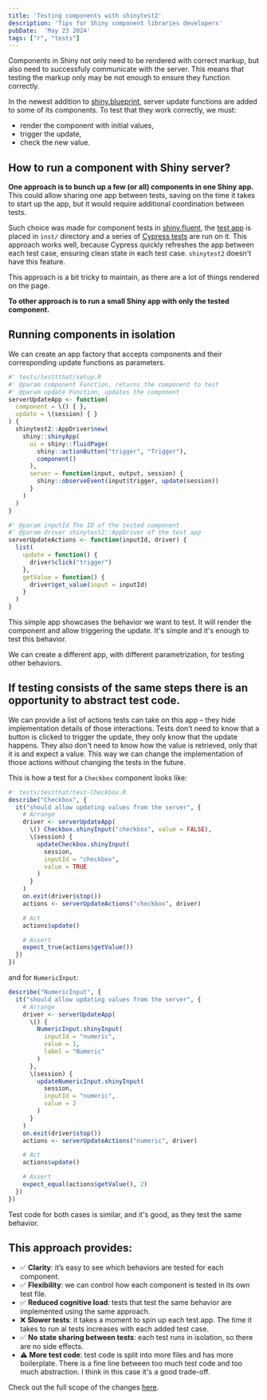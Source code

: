 ```yaml
---
title: 'Testing components with shinytest2'
description: 'Tips for Shiny component libraries developers'
pubDate:  'May 23 2024'
tags: ["r", "tests"]
---
```


Components in Shiny not only need to be rendered with correct markup, but also need to successfuly communicate with the server. This means that testing the markup only may be not enough to ensure they function correctly.

In the newest addition to [shiny.blueprint](https://appsilon.github.io/shiny.blueprint/), server update functions are added to some of its components. To test that they work correctly, we must:
- render the component with initial values,
- trigger the update,
- check the new value.

## How to run a component with Shiny server?

**One approach is to bunch up a few (or all) components in one Shiny app.** This could allow sharing one app between tests, saving on the time it takes to start up the app, but it would require additional coordination between tests.

Such choice was made for component tests in [shiny.fluent](https://appsilon.github.io/shiny.fluent/), the [test app](https://github.com/Appsilon/shiny.fluent/tree/main/inst/examples/e2e-test) is placed in `inst/` directory and a series of [Cypress tests](https://github.com/Appsilon/shiny.fluent/tree/main/js/cypress/e2e/e2e-test) are run on it. This approach works well, because Cypress quickly refreshes the app between each test case, ensuring clean state in each test case. `shinytest2` doesn't have this feature.

This approach is a bit tricky to maintain, as there are a lot of things rendered on the page.

**To other approach is to run a small Shiny app with only the tested component.**

## Running components in isolation

We can create an app factory that accepts components and their corresponding update functions as parameters.

```r
#' tests/testtthat/setup.R
#' @param component Function, returns the component to test
#' @param update Function, updates the component
serverUpdateApp <- function(
  component = \() { },
  update = \(session) { }
) {
  shinytest2::AppDriver$new(
    shiny::shinyApp(
      ui = shiny::fluidPage(
        shiny::actionButton("trigger", "Trigger"),
        component()
      ),
      server = function(input, output, session) {
        shiny::observeEvent(input$trigger, update(session))
      }
    )
  )
}

#' @param inputId The ID of the tested component
#' @param driver shinytest2::AppDriver of the test app
serverUpdateActions <- function(inputId, driver) {
  list(
    update = function() {
      driver$click("trigger")
    },
    getValue = function() {
      driver$get_value(input = inputId)
    }
  )
}
```

This simple app showcases the behavior we want to test. It will render the component and allow triggering the update. It's simple and it's enough to test this behavior.

We can create a different app, with different parametrization, for testing other behaviors.

## If testing consists of the same steps there is an opportunity to abstract test code.

We can provide a list of actions tests can take on this app – they hide implementation details of those interactions. Tests don’t need to know that a button is clicked to trigger the update, they only know that the update happens. They also don't need to know how the value is retrieved, only that it is and expect a value. This way we can change the implementation of those actions without changing the tests in the future.

This is how a test for a `Checkbox` component looks like:

```r
#' tests/testthat/test-Checkbox.R
describe("Checkbox", {
  it("should allow updating values from the server", {
    # Arrange
    driver <- serverUpdateApp(
      \() Checkbox.shinyInput("checkbox", value = FALSE),
      \(session) {
        updateCheckbox.shinyInput(
          session,
          inputId = "checkbox",
          value = TRUE
        )
      }
    )
    on.exit(driver$stop())
    actions <- serverUpdateActions("checkbox", driver)

    # Act
    actions$update()

    # Assert
    expect_true(actions$getValue())
  })
})
```

and for `NumericInput`:

```r
describe("NumericInput", {
  it("should allow updating values from the server", {
    # Arrange
    driver <- serverUpdateApp(
      \() {
        NumericInput.shinyInput(
          inputId = "numeric",
          value = 1,
          label = "Numeric"
        )
      },
      \(session) {
        updateNumericInput.shinyInput(
          session,
          inputId = "numeric",
          value = 2
        )
      }
    )
    on.exit(driver$stop())
    actions <- serverUpdateActions("numeric", driver)

    # Act
    actions$update()

    # Assert
    expect_equal(actions$getValue(), 2)
  })
})
```

Test code for both cases is similar, and it's good, as they test the same behavior.

## This approach provides:

- ✅ **Clarity**: it’s easy to see which behaviors are tested for each component.
- ✅ **Flexibility**: we can control how each component is tested in its own test file.
- ✅ **Reduced cognitive load**: tests that test the same behavior are implemented using the same approach.
- ❌ **Slower tests**: it takes a moment to spin up each test app. The time it takes to run al tests increases with each added test case.
- ✅ **No state sharing between tests**: each test runs in isolation, so there are no side effects.
- ⚠️ **More test code**: test code is split into more files and has more boilerplate. There is a fine line between too much test code and too much abstraction. I think in this case it's a good trade-off.

Check out the full scope of the changes [here](https://github.com/Appsilon/shiny.blueprint/pull/104/files#diff-6a4f3c75c8d32b37ec5f88889d89b5ec996616e0f30c7219baacc8f3bf4ad41b).
